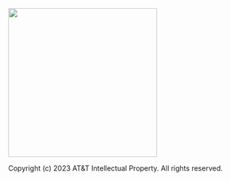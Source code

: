 <img src="https://github-production-user-asset-6210df.s3.amazonaws.com/7979328/265250713-88bd0ad6-266a-4b3f-ac84-19f5010eec4a.svg" width="300">



Copyright (c) 2023 AT&T Intellectual Property. All rights reserved.
